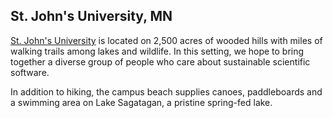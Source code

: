 ## St. John's University, MN

[St. John's University](https://www.csbsju.edu/about/saint-johns-university) is located on 2,500 acres of wooded hills with miles of walking trails among lakes and wildlife.  In this setting, we hope to bring together a diverse group of people who care about sustainable scientific software.

In addition to hiking, the campus beach supplies canoes, paddleboards and a swimming area on Lake Sagatagan, a pristine spring-fed lake.  
